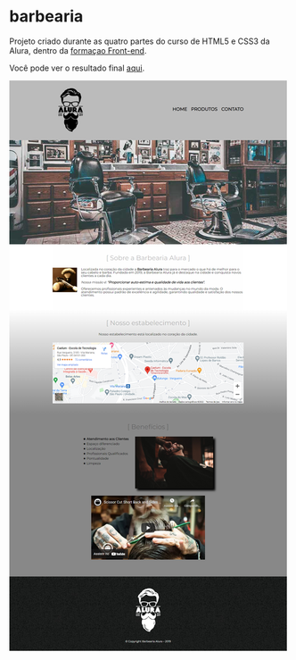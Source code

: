 # barbearia

Projeto criado durante as quatro partes do curso de HTML5 e CSS3 da Alura, dentro da [formaçao Front-end](https://cursos.alura.com.br/formacao-front-end).

Você pode ver o resultado final [aqui](https://jessicalorenzon.github.io/barbearia).

![Barbearia-Alura](Barbearia-Alura.png)
